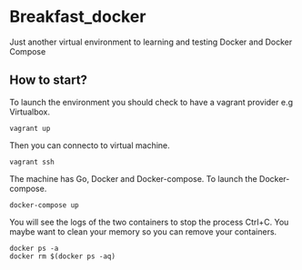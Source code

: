 # Breakfast_docker
Just another virtual environment to learning and testing Docker and Docker Compose

## How to start?

To launch the environment you should check to have a vagrant provider e.g Virtualbox. 

```shell
vagrant up
```

Then you can connecto to virtual machine.

```shell
vagrant ssh
```

The machine has Go, Docker and Docker-compose. To launch the Docker-compose.

```shell
docker-compose up
```

You will see the logs of the two containers to stop the process Ctrl+C. You maybe want to clean your memory so you can remove your containers.

```shell
docker ps -a
docker rm $(docker ps -aq)
```